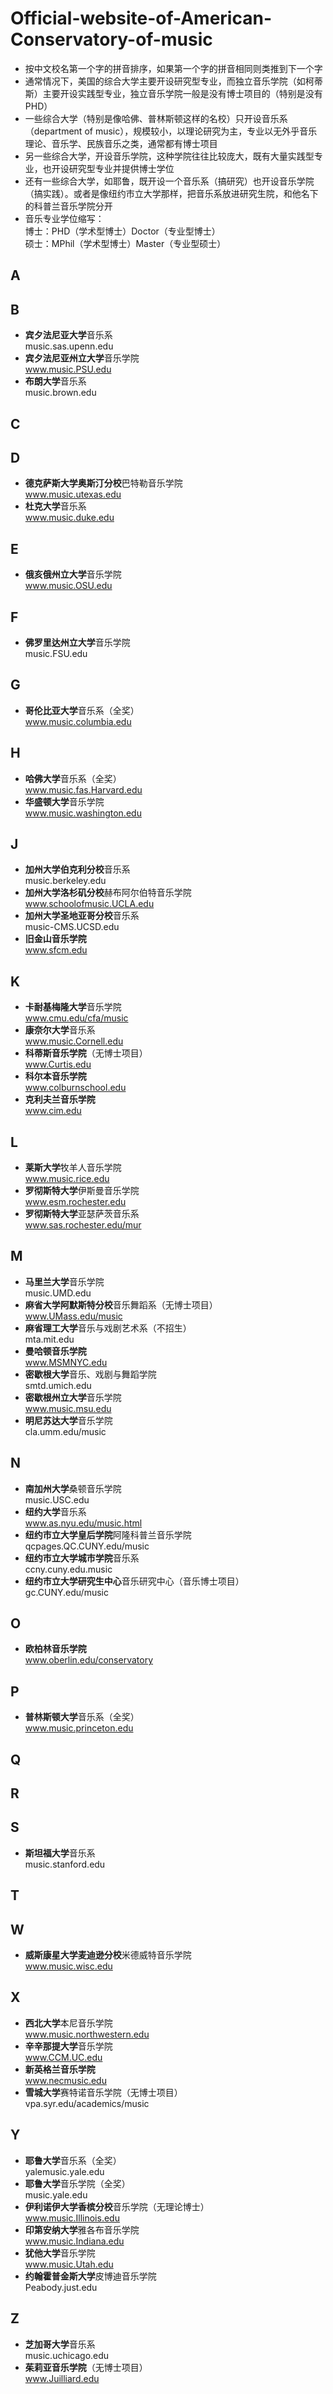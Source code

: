 # Official-website-of-American-Conservatory-of-music
- 按中文校名第一个字的拼音排序，如果第一个字的拼音相同则类推到下一个字
- 通常情况下，美国的综合大学主要开设研究型专业，而独立音乐学院（如柯蒂斯）主要开设实践型专业，独立音乐学院一般是没有博士项目的（特别是没有PHD）
- 一些综合大学（特别是像哈佛、普林斯顿这样的名校）只开设音乐系（department of music），规模较小，以理论研究为主，专业以无外乎音乐理论、音乐学、民族音乐之类，通常都有博士项目
- 另一些综合大学，开设音乐学院，这种学院往往比较庞大，既有大量实践型专业，也开设研究型专业并提供博士学位
- 还有一些综合大学，如耶鲁，既开设一个音乐系（搞研究）也开设音乐学院（搞实践）。或者是像纽约市立大学那样，把音乐系放进研究生院，和他名下的科普兰音乐学院分开
- 音乐专业学位缩写：<br>
博士：PHD（学术型博士）Doctor（专业型博士）<br>
硕士：MPhil（学术型博士）Master（专业型硕士）
## A 
## B 
- **宾夕法尼亚大学**音乐系<br>
music.sas.upenn.edu
- **宾夕法尼亚州立大学**音乐学院<br>
www.music.PSU.edu
- **布朗大学**音乐系<br>
music.brown.edu
## C 
## D 
- **德克萨斯大学奥斯汀分校**巴特勒音乐学院<br>
www.music.utexas.edu
- **杜克大学**音乐系<br>
www.music.duke.edu
## E 
- **俄亥俄州立大学**音乐学院<br>
www.music.OSU.edu
## F 
- **佛罗里达州立大学**音乐学院<br>
music.FSU.edu
## G 
- **哥伦比亚大学**音乐系（全奖）<br>
www.music.columbia.edu
## H 
- **哈佛大学**音乐系（全奖）<br>
www.music.fas.Harvard.edu
- **华盛顿大学**音乐学院<br>
www.music.washington.edu
## J 
- **加州大学伯克利分校**音乐系<br>
music.berkeley.edu
- **加州大学洛杉矶分校**赫布阿尔伯特音乐学院<br>
www.schoolofmusic.UCLA.edu
- **加州大学圣地亚哥分校**音乐系<br>
music-CMS.UCSD.edu
- **旧金山音乐学院**<br>
www.sfcm.edu
## K 
- **卡耐基梅隆大学**音乐学院<br>
www.cmu.edu/cfa/music
- **康奈尔大学**音乐系<br>
www.music.Cornell.edu
- **科蒂斯音乐学院**（无博士项目）<br>
www.Curtis.edu
- **科尔本音乐学院**<br>
www.colburnschool.edu
- **克利夫兰音乐学院**<br>
www.cim.edu
## L 
- **莱斯大学**牧羊人音乐学院<br>
www.music.rice.edu
- **罗彻斯特大学**伊斯曼音乐学院<br>
www.esm.rochester.edu
- **罗彻斯特大学**亚瑟萨茨音乐系<br>
www.sas.rochester.edu/mur
## M 
- **马里兰大学**音乐学院<br>
music.UMD.edu
- **麻省大学阿默斯特分校**音乐舞蹈系（无博士项目）<br>
www.UMass.edu/music
- **麻省理工大学**音乐与戏剧艺术系（不招生）<br>
mta.mit.edu
- **曼哈顿音乐学院**<br>
www.MSMNYC.edu
- **密歇根大学**音乐、戏剧与舞蹈学院<br>
smtd.umich.edu
- **密歇根州立大学**音乐学院<br>
www.music.msu.edu
- **明尼苏达大学**音乐学院<br>
cla.umm.edu/music
## N 
- **南加州大学**桑顿音乐学院<br>
music.USC.edu
- **纽约大学**音乐系<br>
www.as.nyu.edu/music.html
- **纽约市立大学皇后学院**阿隆科普兰音乐学院<br>
qcpages.QC.CUNY.edu/music
- **纽约市立大学城市学院**音乐系<br>
ccny.cuny.edu.music
- **纽约市立大学研究生中心**音乐研究中心（音乐博士项目）<br>
gc.CUNY.edu/music
## O 
- **欧柏林音乐学院**<br>
www.oberlin.edu/conservatory
## P 
- **普林斯顿大学**音乐系（全奖）<br>
www.music.princeton.edu
## Q 
## R 
## S 
- **斯坦福大学**音乐系<br>
music.stanford.edu
## T 
## W 
- **威斯康星大学麦迪逊分校**米德威特音乐学院<br>
www.music.wisc.edu
## X 
- **西北大学**本尼音乐学院<br>
www.music.northwestern.edu
- **辛辛那提大学**音乐学院<br>
www.CCM.UC.edu
- **新英格兰音乐学院**<br>
www.necmusic.edu
- **雪城大学**赛特诺音乐学院（无博士项目）<br>
vpa.syr.edu/academics/music
## Y 
- **耶鲁大学**音乐系（全奖）<br>
yalemusic.yale.edu
- **耶鲁大学**音乐学院（全奖）<br>
music.yale.edu
- **伊利诺伊大学香槟分校**音乐学院（无理论博士）<br>
www.music.Illinois.edu
- **印第安纳大学**雅各布音乐学院<br>
www.music.Indiana.edu
- **犹他大学**音乐学院<br>
www.music.Utah.edu
- **约翰霍普金斯大学**皮博迪音乐学院<br>
Peabody.just.edu
## Z 
- **芝加哥大学**音乐系<br>
music.uchicago.edu
- **茱莉亚音乐学院**（无博士项目）<br>
www.Juilliard.edu
